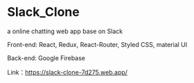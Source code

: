 # Slack_Clone
a online chatting web app base on Slack

Front-end: React, Redux, React-Router, Styled CSS, material UI

Back-end: Google Firebase

Link：https://slack-clone-7d275.web.app/
